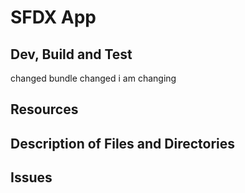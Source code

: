 # SFDX  App

## Dev, Build and Test

changed bundle changed
i am changing


## Resources


## Description of Files and Directories


## Issues


